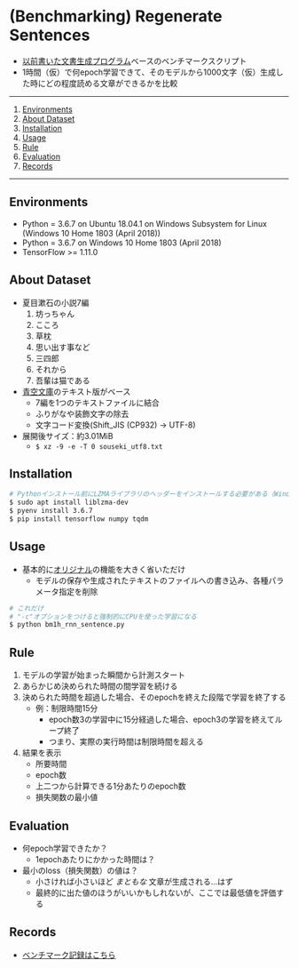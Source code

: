 # (Benchmarking) Regenerate Sentences

- [以前書いた文書生成プログラム][mmt]ベースのベンチマークスクリプト
- 1時間（仮）で何epoch学習できて、そのモデルから1000文字（仮）生成した時にどの程度読める文章ができるかを比較

---

1. [Environments](#environments)
1. [About Dataset](#about-dataset)
1. [Installation](#installation)
1. [Usage](#usage)
1. [Rule](#rule)
1. [Evaluation](#evaluation)
1. [Records](#records)

---

## Environments

- Python = 3.6.7 on Ubuntu 18.04.1 on Windows Subsystem for Linux (Windows 10 Home 1803 (April 2018))
- Python = 3.6.7 on Windows 10 Home 1803 (April 2018)
- TensorFlow >= 1.11.0

## About Dataset

- 夏目漱石の小説7編
    1. 坊っちゃん
    1. こころ
    1. 草枕
    1. 思い出す事など
    1. 三四郎
    1. それから
    1. 吾輩は猫である
- [青空文庫](https://www.aozora.gr.jp/index_pages/person148.html)のテキスト版がベース
    - 7編を1つのテキストファイルに結合
    - ふりがなや装飾文字の除去
    - 文字コード変換(Shift_JIS (CP932) -> UTF-8)
- 展開後サイズ：約3.01MiB
    - `$ xz -9 -e -T 0 souseki_utf8.txt`

## Installation

```bash
# Pythonインストール前にLZMAライブラリのヘッダーをインストールする必要がある（Windowsでは不要）
$ sudo apt install liblzma-dev
$ pyenv install 3.6.7
$ pip install tensorflow numpy tqdm
```

## Usage

- 基本的に[オリジナル][mmt]の機能を大きく省いただけ
    - モデルの保存や生成されたテキストのファイルへの書き込み、各種パラメータ指定を削除

```bash
# これだけ
# "-c"オプションをつけると強制的にCPUを使った学習になる
$ python bm1h_rnn_sentence.py
```

## Rule

1. モデルの学習が始まった瞬間から計測スタート
1. あらかじめ決められた時間の間学習を続ける
1. 決められた時間を超過した場合、そのepochを終えた段階で学習を終了する
    - 例：制限時間15分
        - epoch数3の学習中に15分経過した場合、epoch3の学習を終えてループ終了
        - つまり、実際の実行時間は制限時間を超える
1. 結果を表示
    - 所要時間
    - epoch数
    - 上二つから計算できる1分あたりのepoch数
    - 損失関数の最小値

## Evaluation

- 何epoch学習できたか？
    - 1epochあたりにかかった時間は？
- 最小のloss（損失関数）の値は？
    - 小さければ小さいほど _まともな_ 文章が生成される…はず
    - 最終的に出た値のほうがいいかもしれないが、ここでは最低値を評価する

## Records

- [ベンチマーク記録はこちら](https://gist.github.com/0-jam/f21f44375cb70b987e99cda485d6940d)

[mmt]: https://github.com/0-jam/regen_my_sentences
